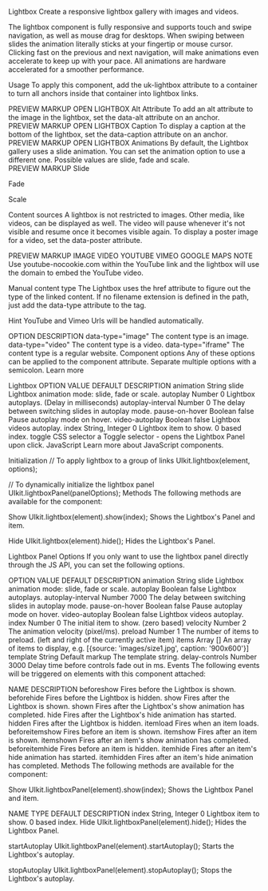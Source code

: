 


Lightbox
Create a responsive lightbox gallery with images and videos.

The lightbox component is fully responsive and supports touch and swipe navigation, as well as mouse drag for desktops. When swiping between slides the animation literally sticks at your fingertip or mouse cursor. Clicking fast on the previous and next navigation, will make animations even accelerate to keep up with your pace. All animations are hardware accelerated for a smoother performance.

Usage
To apply this component, add the uk-lightbox attribute to a container to turn all anchors inside that container into lightbox links.

<div uk-lightbox>
    <a href="image.jpg"></a>
</div>
PREVIEW
MARKUP
OPEN LIGHTBOX
Alt Attribute
To add an alt attribute to the image in the lightbox, set the data-alt attribute on an anchor.

<div uk-lightbox>
    <a href="image.jpg" data-alt="Image"></a>
</div>
PREVIEW
MARKUP
OPEN LIGHTBOX
Caption
To display a caption at the bottom of the lightbox, set the data-caption attribute on an anchor.

<div uk-lightbox>
    <a href="image.jpg" data-caption="Caption"></a>
</div>
PREVIEW
MARKUP
OPEN LIGHTBOX
Animations
By default, the Lightbox gallery uses a slide animation. You can set the animation option to use a different one. Possible values are slide, fade and scale.

<div uk-lightbox="animation: fade">
    <a href="image.jpg"></a>
</div>
PREVIEW
MARKUP
Slide



Fade



Scale



Content sources
A lightbox is not restricted to images. Other media, like videos, can be displayed as well. The video will pause whenever it's not visible and resume once it becomes visible again. To display a poster image for a video, set the data-poster attribute.

<div uk-lightbox>
    <a class="uk-button" href="video.mp4" data-poster="image.jpg"></a>
    <a class="uk-button" href="https://www.youtube.com/watch?v=YE7VzlLtp-4"></a>
    <a class="uk-button" href="https://vimeo.com/1084537"></a>
    <a class="uk-button" href="https://www.google.com/maps"></a>
</div>
PREVIEW
MARKUP
IMAGE VIDEO YOUTUBE VIMEO GOOGLE MAPS
NOTE Use youtube-nocookie.com within the YouTube link and the lightbox will use the domain to embed the YouTube video.

Manual content type
The Lightbox uses the href attribute to figure out the type of the linked content. If no filename extension is defined in the path, just add the data-type attribute to the <a> tag.

Hint YouTube and Vimeo Urls will be handled automatically.

OPTION	DESCRIPTION
data-type="image"	The content type is an image.
data-type="video"	The content type is a video.
data-type="iframe"	The content type is a regular website.
Component options
Any of these options can be applied to the component attribute. Separate multiple options with a semicolon. Learn more

Lightbox
OPTION	VALUE	DEFAULT	DESCRIPTION
animation	String	slide	Lightbox animation mode: slide, fade or scale.
autoplay	Number	0	Lightbox autoplays. (Delay in milliseconds)
autoplay-interval	Number	0	The delay between switching slides in autoplay mode.
pause-on-hover	Boolean	false	Pause autoplay mode on hover.
video-autoplay	Boolean	false	Lightbox videos autoplay.
index	String, Integer	0	Lightbox item to show. 0 based index.
toggle	CSS selector	a	Toggle selector - opens the Lightbox Panel upon click.
JavaScript
Learn more about JavaScript components.

Initialization
// To apply lightbox to a group of links
UIkit.lightbox(element, options);

// To dynamically initialize the lightbox panel
UIkit.lightboxPanel(panelOptions);
Methods
The following methods are available for the component:

Show
UIkit.lightbox(element).show(index);
Shows the Lightbox's Panel and item.

Hide
UIkit.lightbox(element).hide();
Hides the Lightbox's Panel.

Lightbox Panel Options
If you only want to use the lightbox panel directly through the JS API, you can set the following options.

OPTION	VALUE	DEFAULT	DESCRIPTION
animation	String	slide	Lightbox animation mode: slide, fade or scale.
autoplay	Boolean	false	Lightbox autoplays.
autoplay-interval	Number	7000	The delay between switching slides in autoplay mode.
pause-on-hover	Boolean	false	Pause autoplay mode on hover.
video-autoplay	Boolean	false	Lightbox videos autoplay.
index	Number	0	The initial item to show. (zero based)
velocity	Number	2	The animation velocity (pixel/ms).
preload	Number	1	The number of items to preload. (left and right of the currently active item)
items	Array	[]	An array of items to display, e.g. [{source: 'images/size1.jpg', caption: '900x600'}]
template	String	Default markup	The template string.
delay-controls	Number	3000	Delay time before controls fade out in ms.
Events
The following events will be triggered on elements with this component attached:

NAME	DESCRIPTION
beforeshow	Fires before the Lightbox is shown.
beforehide	Fires before the Lightbox is hidden.
show	Fires after the Lightbox is shown.
shown	Fires after the Lightbox's show animation has completed.
hide	Fires after the Lightbox's hide animation has started.
hidden	Fires after the Lightbox is hidden.
itemload	Fires when an item loads.
beforeitemshow	Fires before an item is shown.
itemshow	Fires after an item is shown.
itemshown	Fires after an item's show animation has completed.
beforeitemhide	Fires before an item is hidden.
itemhide	Fires after an item's hide animation has started.
itemhidden	Fires after an item's hide animation has completed.
Methods
The following methods are available for the component:

Show
UIkit.lightboxPanel(element).show(index);
Shows the Lightbox Panel and item.

NAME	TYPE	DEFAULT	DESCRIPTION
index	String, Integer	0	Lightbox item to show. 0 based index.
Hide
UIkit.lightboxPanel(element).hide();
Hides the Lightbox Panel.

startAutoplay
UIkit.lightboxPanel(element).startAutoplay();
Starts the Lightbox's autoplay.

stopAutoplay
UIkit.lightboxPanel(element).stopAutoplay();
Stops the Lightbox's autoplay.


